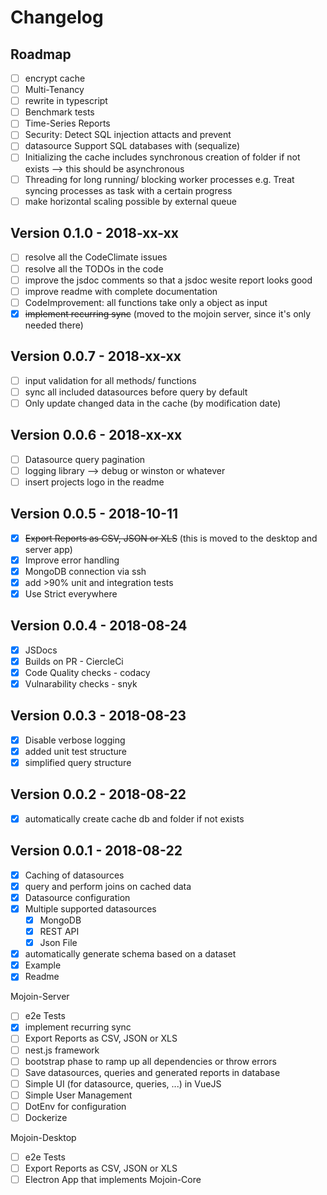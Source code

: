 # Changelog

## Roadmap

- [ ] encrypt cache
- [ ] Multi-Tenancy
- [ ] rewrite in typescript
- [ ] Benchmark tests
- [ ] Time-Series Reports
- [ ] Security: Detect SQL injection attacts and prevent
- [ ] datasource Support SQL databases with (sequalize)
- [ ] Initializing the cache includes synchronous creation of folder if not exists --> this should be asynchronous
- [ ] Threading for long running/ blocking worker processes e.g. Treat syncing processes as task with a certain progress
- [ ] make horizontal scaling possible by external queue

## Version 0.1.0 - 2018-xx-xx

- [ ] resolve all the CodeClimate issues
- [ ] resolve all the TODOs in the code
- [ ] improve the jsdoc comments so that a jsdoc wesite report looks good
- [ ] improve readme with complete documentation
- [ ] CodeImprovement: all functions take only a object as input
- [x] ~~implement recurring sync~~ (moved to the mojoin server, since it's only needed there)

## Version 0.0.7 - 2018-xx-xx

- [ ] input validation for all methods/ functions
- [ ] sync all included datasources before query by default
- [ ] Only update changed data in the cache (by modification date)

## Version 0.0.6 - 2018-xx-xx

- [ ] Datasource query pagination
- [ ] logging library --> debug or winston or whatever
- [ ] insert projects logo in the readme

## Version 0.0.5 - 2018-10-11

- [x] ~~Export Reports as CSV, JSON or XLS~~ (this is moved to the desktop and server app)
- [x] Improve error handling
- [x] MongoDB connection via ssh
- [x] add >90% unit and integration tests
- [x] Use Strict everywhere

## Version 0.0.4 - 2018-08-24

- [x] JSDocs
- [x] Builds on PR - CiercleCi
- [x] Code Quality checks - codacy
- [x] Vulnarability checks - snyk

## Version 0.0.3 - 2018-08-23

- [x] Disable verbose logging
- [x] added unit test structure
- [x] simplified query structure

## Version 0.0.2 - 2018-08-22

- [x] automatically create cache db and folder if not exists

## Version 0.0.1 - 2018-08-22

- [x] Caching of datasources
- [x] query and perform joins on cached data
- [x] Datasource configuration
- [x] Multiple supported datasources
  - [x] MongoDB
  - [x] REST API
  - [x] Json File
- [x] automatically generate schema based on a dataset
- [x] Example
- [x] Readme

Mojoin-Server

- [ ] e2e Tests
- [x] implement recurring sync
- [ ] Export Reports as CSV, JSON or XLS
- [ ] nest.js framework
- [ ] bootstrap phase to ramp up all dependencies or throw errors
- [ ] Save datasources, queries and generated reports in database
- [ ] Simple UI (for datasource, queries, ...) in VueJS
- [ ] Simple User Management
- [ ] DotEnv for configuration
- [ ] Dockerize

Mojoin-Desktop

- [ ] e2e Tests
- [ ] Export Reports as CSV, JSON or XLS
- [ ] Electron App that implements Mojoin-Core
